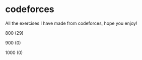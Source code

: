 # codeforces
All the exercises I have made from codeforces, hope you enjoy!

800 (29)

900 (0)

1000 (0)
